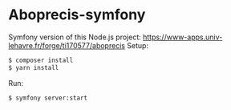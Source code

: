 # Aboprecis-symfony
Symfony version of this Node.js project: https://www-apps.univ-lehavre.fr/forge/ti170577/aboprecis
Setup:
```sh
$ composer install
$ yarn install
```
Run:
```sh
$ symfony server:start
```
